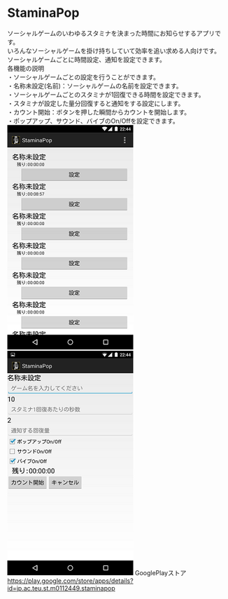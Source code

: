 StaminaPop
==
ソーシャルゲームのいわゆるスタミナを決まった時間にお知らせするアプリです。<br>
いろんなソーシャルゲームを掛け持ちしていて効率を追い求める人向けです。<br>
ソーシャルゲームごとに時間設定、通知を設定できます。<br>
各機能の説明<br>
・ソーシャルゲームごとの設定を行うことができます。<br>
・名称未設定(名前)：ソーシャルゲームの名前を設定できます。<br>
・ソーシャルゲームごとのスタミナが1回復できる時間を設定できます。<br>
・スタミナが設定した量分回復すると通知をする設定にします。<br>
・カウント開始：ボタンを押した瞬間からカウントを開始します。<br>
・ポップアップ、サウンド、バイブのOn/Offを設定できます。<br>
![image](./img/scshot1.png) ![image](./img/scshot2.png)
GooglePlayストア<br>
https://play.google.com/store/apps/details?id=jp.ac.teu.st.m0112449.staminapop
